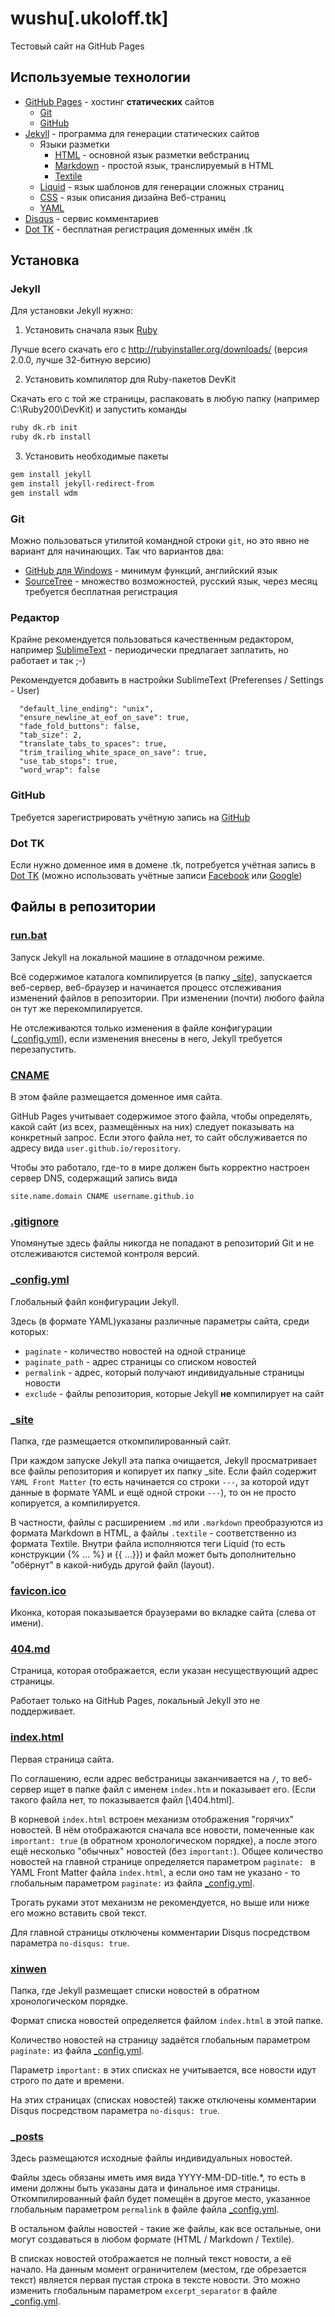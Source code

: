 # wushu[.ukoloff.tk]

Тестовый сайт на GitHub Pages

## Используемые технологии

* [GitHub Pages](https://pages.github.com/) - хостинг **статических** сайтов
  - [Git](http://git-scm.com/)
  - [GitHub](https://github.com/)
* [Jekyll](http://jekyllrb.com/) - программа для генерации статических сайтов
  - Языки разметки
    + [HTML](http://ru.wikipedia.org/wiki/HTML) - основной язык разметки вебстраниц
    + [Markdown](http://ru.wikipedia.org/wiki/Markdown) - простой язык, транслируемый в HTML
    + [Textile](http://ru.wikipedia.org/wiki/Textile_(%D1%8F%D0%B7%D1%8B%D0%BA_%D1%80%D0%B0%D0%B7%D0%BC%D0%B5%D1%82%D0%BA%D0%B8))
  - [Liquid](http://liquidmarkup.org/) - язык шаблонов для генерации сложных страниц
  - [CSS](http://ru.wikipedia.org/wiki/CSS) - язык описания дизайна Веб-страниц
  - [YAML](http://ru.wikipedia.org/wiki/YAML)
* [Disqus](http://disqus.com/) - сервис комментариев
* [Dot TK](http://www.dot.tk/) - бесплатная регистрация доменных имён .tk

## Установка

### Jekyll

Для установки Jekyll нужно:

1. Установить сначала язык [Ruby](https://www.ruby-lang.org/)

  Лучше всего скачать его с http://rubyinstaller.org/downloads/ (версия 2.0.0, лучше 32-битную версию)

2. Установить компилятор для Ruby-пакетов DevKit

  Скачать его с той же страницы, распаковать в любую папку (например C:\Ruby200\DevKit) и запустить команды
  ```sh
  ruby dk.rb init
  ruby dk.rb install
  ```
3. Установить необходимые пакеты

  ```sh
  gem install jekyll
  gem install jekyll-redirect-from
  gem install wdm
  ```

### Git

Можно пользоваться утилитой командной строки `git`, но это явно не вариант для начинающих. Так что
вариантов два:

- [GitHub для Windows](https://windows.github.com/) - минимум функций, английский язык
- [SourceTree](http://www.sourcetreeapp.com/) - множество возможностей, русский язык, через месяц
требуется бесплатная регистрация

### Редактор

Крайне рекомендуется пользоваться качественным редактором, например [SublimeText](http://www.sublimetext.com/) -
периодически предлагает заплатить, но работает и так ;-)

Рекомендуется добавить в настройки SublimeText (Preferenses / Settings - User)

  ```
    "default_line_ending": "unix",
    "ensure_newline_at_eof_on_save": true,
    "fade_fold_buttons": false,
    "tab_size": 2,
    "translate_tabs_to_spaces": true,
    "trim_trailing_white_space_on_save": true,
    "use_tab_stops": true,
    "word_wrap": false
   ```
### GitHub

Требуется зарегистрировать учётную запись на [GitHub](https://github.com/)

### Dot TK

Если нужно доменное имя в домене .tk, потребуется учётная запись в [Dot TK](http://www.dot.tk/)
(можно использовать учётные записи  [Facebook](https://www.facebook.com/) или
[Google](https://www.google.ru/))

## Файлы в репозитории

### [run.bat](/run.bat)

Запуск Jekyll на локальной машине в отладочном режиме.

Всё содержимое каталога компилируется (в папку [_site](#_site)),
запускается веб-сервер, веб-браузер и начинается процесс отслеживания изменений файлов
в репозитории. При изменении (почти) любого файла он тут же перекомпилируется.

Не отслеживаются только изменения в файле конфигурации ([_config.yml](#_configyml)), если изменения внесены в него,
Jekyll требуется перезапустить.

### [CNAME](/CNAME)

В этом файле размещается доменное имя сайта.

GitHub Pages учитывает содержимое этого файла, чтобы определять, какой сайт (из всех, размещённых на них) следует
показывать на конкретный запрос. Если этого файла нет, то сайт обслуживается по адресу вида `user.github.io/repository`.

Чтобы это работало, где-то в мире должен быть корректно настроен сервер DNS, содержащий запись вида

  ```
  site.name.domain CNAME username.github.io
  ```

### [.gitignore](/.gitignore)

Упомянутые здесь файлы никогда не попадают в репозиторий Git и не отслеживаются системой контроля версий.

### [_config.yml](/_config.yml)

Глобальный файл конфигурации Jekyll.

Здесь (в формате YAML)указаны различные параметры сайта, среди которых:

  - ``paginate`` - количество новостей на одной странице
  - ``paginate_path`` - адрес страницы со списком новостей
  - ``permalink`` - адрес, который получают индивидуальные страницы новости
  - ``exclude`` - файлы репозитория, которые Jekyll **не** компилирует на сайт

### [_site](/_site)

Папка, где размещается откомпилированный сайт.

При каждом запуске Jekyll эта папка очищается, Jekyll просматривает все файлы репозитория и копирует их папку _site.
Если файл содержит `YAML Front Matter` (то есть начинается со строки `---`, за которой идут данные в формате YAML
и ещё одной строки `---`), то он не просто копируется, а компилируется.

В частности, файлы с расширением `.md` или `.markdown` преобразуются из формата Markdown в HTML, а файлы `.textile` -
соответственно из формата Textile. Внутри файла исполняются теги Liquid (то есть конструкции {% ... %} и {{ ...}})
и файл может быть дополнительно "обёрнут" в какой-нибудь другой файл (layout).

### [favicon.ico](/favicon.ico)

Иконка, которая показывается браузерами во вкладке сайта (слева от имени).

### [404.md](/404.md)

Страница, которая отображается, если указан несуществующий адрес страницы.

Работает только на GitHub Pages, локальный Jekyll это не поддерживает.

### [index.html](/index.html)

Первая страница сайта.

По соглашению, если адрес вебстраницы заканчивается на `/`, то веб-сервер ищет в папке файл с именем `index.htm` и показывает его.
(Если такого файла нет, то показывается файл [\404.html].

В корневой `index.html` встроен механизм отображения "горячих" новостей. В нём отображаются сначала все новости, помеченные
как `important: true` (в обратном хронологическом порядке), а после этого ещё несколько "обычных" новостей (без `important:`).
Общее количество новостей на главной странице определяется параметром `paginate: ` в YAML Front Matter файла `index.html`,
а если оно там не указано - то глобальным параметром `paginate:` из файла [_config.yml](#_configyml).

Трогать руками этот механизм не рекомендуется, но выше или ниже его можно вставить свой текст.

Для главной страницы отключены комментарии Disqus посредством параметра `no-disqus: true`.

### [xinwen](/xinwen/)

Папка, где Jekyll размещает списки новостей в обратном хронологическом порядке.

Формат списка новостей определяется файлом `index.html` в этой папке.

Количество новостей на страницу задаётся глобальным параметром `paginate:` из файла [_config.yml](#_configyml).

Параметр `important:` в этих списках не учитывается, все новости идут строго по дате и времени.

На этих страницах (списках новостей) также отключены комментарии Disqus посредством параметра `no-disqus: true`.

### [_posts](__posts)

Здесь размещаются исходные файлы индивидуальных новостей.

Файлы здесь обязаны иметь имя вида YYYY-MM-DD-title.*, то есть в имени должны быть указаны дата и финальное имя страницы. Откомпилированный файл
будет помещён в другое место, указанное глобальным параметром ``permalink`` в файле файла [_config.yml](#_configyml).

В остальном файлы новостей - такие же файлы, как все остальные, они могут создаваться в любом формате (HTML / Markdown / Textile).

В списках новостей отображается не полный текст новости, а её начало. На данным момент ограничителем (местом, где обрезается текст) является
первая пустая строка в тексте новости. Это можно изменить глобальным параметром ``excerpt_separator`` в файле [_config.yml](#_configyml).
